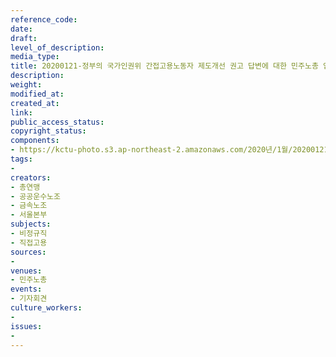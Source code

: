 ```yaml
---
reference_code: 
date: 
draft: 
level_of_description: 
media_type: 
title: 20200121-정부의 국가인권위 간접고용노동자 제도개선 권고 답변에 대한 민주노총 입장발표 및 간접고용노동자 현장증언 기자회견
description: 
weight: 
modified_at: 
created_at: 
link: 
public_access_status: 
copyright_status: 
components:
- https://kctu-photo.s3.ap-northeast-2.amazonaws.com/2020년/1월/20200121-정부의+국가인권위+간접고용노동자+제도개선+권고+답변에+대한+민주노총+입장발표+및+간접고용노동자+현장증언+기자회견/_DSC1062.jpg
tags:
- 
creators:
- 총연맹
- 공공운수노조
- 금속노조
- 서울본부
subjects:
- 비정규직
- 직접고용
sources:
- 
venues:
- 민주노총
events:
- 기자회견
culture_workers:
- 
issues:
- 
---
```

